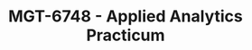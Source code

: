 ---
layout: course
title: MGT-6748 - Applied Analytics Practicum
aliases: 
course_id: MGT-6748
permalink: /MGT-6748/
avg_difficulty: 2.25
avg_rating: 4.20
avg_workload: 12.80
---